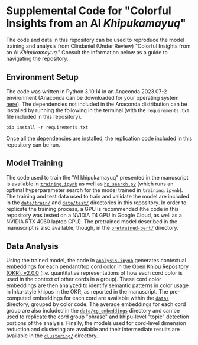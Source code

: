 # Supplemental Code for "Colorful Insights from an AI *Khipukamayuq*"

The code and data in this repository can be used to reproduce the model training and analysis from Clindaniel (Under Review) "Colorful Insights from an AI *Khipukamayuq*." Consult the information below as a guide to navigating the repository.

## Environment Setup

The code was written in Python 3.10.14 in an Anaconda 2023.07-2 environment (Anaconda can be downloaded for your operating system [here](https://repo.anaconda.com/archive/)). The dependencies not included in the Anaconda distribution can be installed by running the following in the terminal (with the `requirements.txt` file included in this repository).

```
pip install -r requirements.txt
```

Once all the dependencies are installed, the replication code included in this repository can be run.

## Model Training

The code used to train the "AI khipukamayuq" presented in the manuscript is available in [`training.ipynb`](./training.ipynb) as well as [`hp_search.py`](./hp_search.py) (which runs an optimal hyperparameter search for the model trained in `training.ipynb`). The training and test data used to train and validate the model are included in the [`data/train/`](./data/train/) and [`data/test/`](./data/test/) directories in this repository. In order to replicate the training process, a GPU is recommended (the code in this repository was tested on a NVIDIA T4 GPU in Google Cloud, as well as a NVIDIA RTX 4060 laptop GPU). The pretrained model described in the manuscript is also available, though, in the [`pretrained-bert/`](./pretrained-bert/) directory.

## Data Analysis

Using the trained model, the code in [`analysis.ipynb`](./analysis.ipynb) generates contextual embeddings for each pendant/top cord color in the [Open Khipu Repository (OKR), v2.0.0](https://github.com/khipulab/open-khipu-repository/tree/v2.0.0) (i.e. quantitative representations of how each cord color is used in the context of other cords in a group). These cord color embeddings are then analyzed to identify semantic patterns in color usage in Inka-style khipus in the OKR, as reported in the manuscript. The pre-computed embeddings for each cord are available within the [`data/`](./data/) directory, grouped by color code. The average embeddings for each cord group are also included in the [`data/cg_embeddings`](./data/cg_embeddings/) directory and can be used to replicate the cord group "phrase" and khipu-level "topic" detection portions of the analysis. Finally, the models used for cord-level dimension reduction and clustering are available and their intermediate results are available in the [`clustering/`](./clustering/) directory.